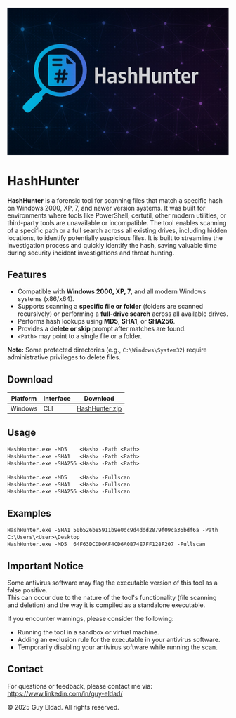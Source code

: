 <p align="center">
  <img src="HashHunter.jpg" alt="HashHunter Banner" width="700">
</p>

# HashHunter

**HashHunter** is a forensic tool for scanning files that match a specific hash on Windows 2000, XP, 7, and newer version systems.
It was built for environments where tools like PowerShell, certutil, other modern utilities, or third-party tools are unavailable or incompatible.
The tool enables scanning of a specific path or a full search across all existing drives, including hidden locations, to identify potentially suspicious files.
It is built to streamline the investigation process and quickly identify the hash, saving valuable time during security incident investigations and threat hunting.

## Features
- Compatible with **Windows 2000, XP, 7**, and all modern Windows systems (x86/x64).
- Supports scanning a **specific file or folder** (folders are scanned recursively) or performing a **full-drive search** across all available drives.
- Performs hash lookups using **MD5**, **SHA1**, or **SHA256**.
- Provides a **delete or skip** prompt after matches are found.
- `<Path>` may point to a single file or a folder.

**Note:** Some protected directories (e.g., `C:\Windows\System32`) require administrative privileges to delete files.

## Download

| Platform | Interface | Download |
|----------|-----------|----------|
| Windows  | CLI       | [HashHunter.zip](./HashHunter.zip) |

## Usage
```
HashHunter.exe -MD5    <Hash> -Path <Path>
HashHunter.exe -SHA1   <Hash> -Path <Path>
HashHunter.exe -SHA256 <Hash> -Path <Path>

HashHunter.exe -MD5    <Hash> -Fullscan
HashHunter.exe -SHA1   <Hash> -Fullscan
HashHunter.exe -SHA256 <Hash> -Fullscan
```

## Examples
```
HashHunter.exe -SHA1 50b526b85911b9e0dc9d4ddd2879f09ca36bdf6a -Path C:\Users\<User>\Desktop
HashHunter.exe -MD5  64F63DCDD0AF4CD6A0B74E7FF128F207 -Fullscan
```

## Important Notice

Some antivirus software may flag the executable version of this tool as a false positive.  
This can occur due to the nature of the tool's functionality (file scanning and deletion) and the way it is compiled as a standalone executable.

If you encounter warnings, please consider the following:
- Running the tool in a sandbox or virtual machine.
- Adding an exclusion rule for the executable in your antivirus software.
- Temporarily disabling your antivirus software while running the scan.

## Contact

For questions or feedback, please contact me via:  
https://www.linkedin.com/in/guy-eldad/

© 2025 Guy Eldad. All rights reserved.
